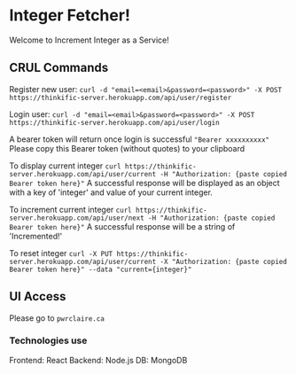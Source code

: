 # Integer Fetcher!

Welcome to Increment Integer as a Service!

## CRUL Commands

Register new user:
`curl -d "email=<email>&password=<password>" -X POST https://thinkific-server.herokuapp.com/api/user/register`

Login user:
`curl -d "email=<email>&password=<password>" -X POST https://thinkific-server.herokuapp.com/api/user/login`

A bearer token will return once login is successful
`"Bearer xxxxxxxxxx"`
Please copy this Bearer token (without quotes) to your clipboard

To display current integer
`curl https://thinkific-server.herokuapp.com/api/user/current -H "Authorization: {paste copied Bearer token here}"`
A successful response will be displayed as an object with a key of 'integer' and value of your current integer.

To increment current integer
`curl https://thinkific-server.herokuapp.com/api/user/next -H "Authorization: {paste copied Bearer token here}"`
A successful response will be a string of 'Incremented!'

To reset integer
`curl -X PUT https://thinkific-server.herokuapp.com/api/user/current -X "Authorization: {paste copied Bearer token here}" --data "current={integer}"`

## UI Access

Please go to
`pwrclaire.ca`

### Technologies use

Frontend: React
Backend: Node.js
DB: MongoDB
